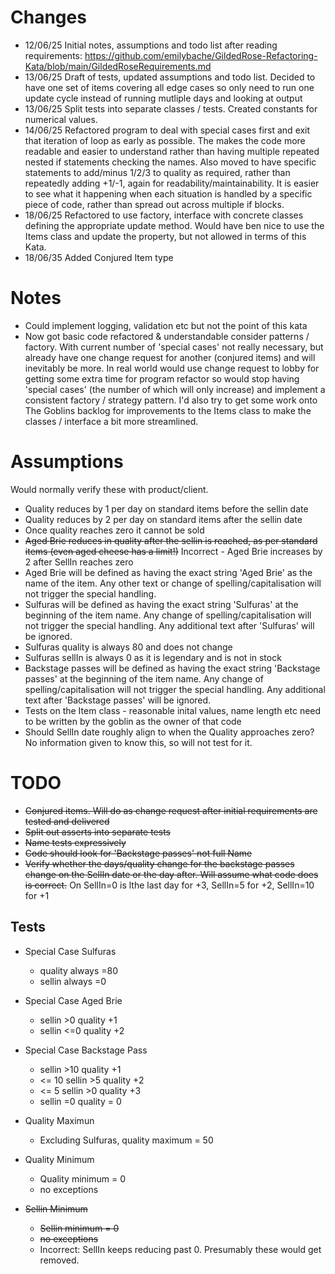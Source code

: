 # Changes

- 12/06/25 Initial notes, assumptions and todo list after reading requirements: https://github.com/emilybache/GildedRose-Refactoring-Kata/blob/main/GildedRoseRequirements.md
- 13/06/25 Draft of tests, updated assumptions and todo list. Decided to have one set of items covering all edge cases so only need to run one update cycle instead of running mutliple days and looking at output
- 13/06/25 Split tests into separate classes / tests. Created constants for numerical values.
- 14/06/25 Refactored program to deal with special cases first and exit that iteration of loop as early as possible. The makes the code more readable and easier to understand rather than having multiple repeated nested if statements checking the names. Also moved to have specific statements to add/minus 1/2/3 to quality as required, rather than repeatedly adding +1/-1, again for readability/maintainability. It is easier to see what it happening when each situation is handled by a specific piece of code, rather than spread out across multiple if blocks.
- 18/06/25 Refactored to use factory, interface with concrete classes defining the appropriate update method. Would have ben nice to use the Items class and update the property, but not allowed in terms of this Kata.
- 18/06/35 Added Conjured Item type


# Notes
- Could implement logging, validation etc but not the point of this kata
- Now got basic code refactored & understandable consider patterns / factory. With current number of 'special cases' not really necessary, but already have one change request for another (conjured items) and will inevitably be more.  In real world would use change request to lobby for getting some extra time for program refactor so would stop having 'special cases' (the number of which will only increase) and implement a consistent factory / strategy pattern.  I'd also try to get some work onto The Goblins backlog for improvements to the Items class to make the classes / interface a bit more streamlined.


# Assumptions 
Would normally verify these with product/client.

- Quality reduces by 1 per day on standard items before the sellin date
- Quality reduces by 2 per day on standard items after the sellin date
- Once quality reaches zero it cannot be sold
- ~~Aged Brie reduces in quality after the sellin is reached, as per standard items (even aged cheese has a limit!)~~ Incorrect - Aged Brie increases by 2 after SellIn reaches zero
- Aged Brie will be defined as having the exact string 'Aged Brie' as the name of the item. Any other text or change of spelling/capitalisation will not trigger the special handling.
- Sulfuras will be defined as having the exact string 'Sulfuras' at the beginning of the item name. Any change of spelling/capitalisation will not trigger the special handling. Any additional text after 'Sulfuras' will be ignored. 
- Sulfuras quality is always 80 and does not change
- Sulfuras sellIn is always 0 as it is legendary and is not in stock
- Backstage passes will be defined as having the exact string 'Backstage passes' at the beginning of the item name. Any change of spelling/capitalisation will not trigger the special handling. Any additional text after 'Backstage passes' will be ignored. 
- Tests on the Item class - reasonable inital values, name length etc need to be written by the goblin as the owner of that code
- Should SellIn date roughly align to when the Quality approaches zero? No information given to know this, so will not test for it.


# TODO

- ~~Conjured items. Will do as change request after initial requirements are tested and delivered~~
- ~~Split out asserts into separate tests~~
- ~~Name tests expressively~~
- ~~Code should look for 'Backstage passes' not full Name~~
- ~~Verify whether the days/quality change for the backstage passes change on the SellIn date or the day after. Will assume what code does is correct.~~  On  SellIn=0 is lthe last day for +3, SellIn=5 for +2, SellIn=10 for +1

## Tests

- Special Case Sulfuras
  - quality always =80
  - sellin always =0

- Special Case Aged Brie
  - sellin >0  quality +1
  - sellin <=0 quality +2

- Special Case Backstage Pass
  - sellin >10  quality +1
  - <= 10  sellin >5  quality +2
  - <= 5 sellin >0 quality +3
  - sellin =0 quality = 0

- Quality Maximun
  - Excluding Sulfuras, quality maximum = 50

- Quality Minimum
  - Quality minimum = 0
  - no exceptions


- ~~Sellin Minimum~~
  - ~~Sellin minimum = 0~~
  - ~~no exceptions~~ 
  - Incorrect: SellIn keeps reducing past 0. Presumably these would get removed.







